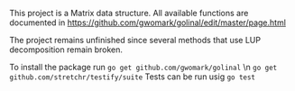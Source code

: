 
This project is a Matrix data structure. 
All available functions are documented in https://github.com/gwomark/golinal/edit/master/page.html

The project remains unfinished since several methods that use LUP decomposition remain broken. 

 To install the package run 
 `go get github.com/gwomark/golinal` \n
 `go get github.com/stretchr/testify/suite`
 Tests can be run usig `go test`





